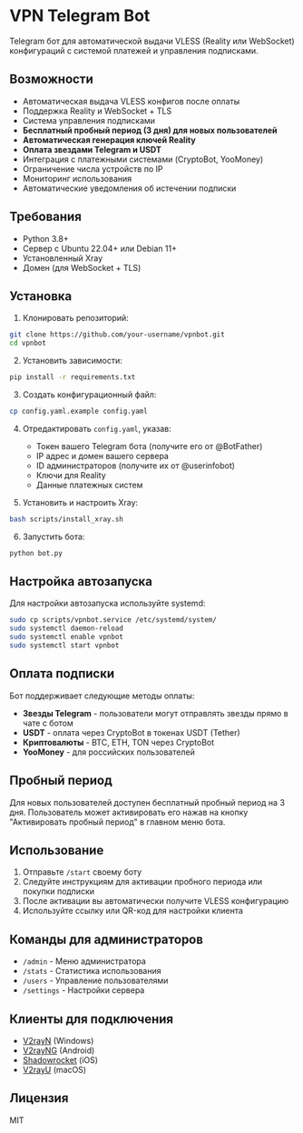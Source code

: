 # VPN Telegram Bot

Telegram бот для автоматической выдачи VLESS (Reality или WebSocket) конфигураций с системой платежей и управления подписками.

## Возможности

- Автоматическая выдача VLESS конфигов после оплаты
- Поддержка Reality и WebSocket + TLS
- Система управления подписками
- **Бесплатный пробный период (3 дня) для новых пользователей**
- **Автоматическая генерация ключей Reality**
- **Оплата звездами Telegram и USDT**
- Интеграция с платежными системами (CryptoBot, YooMoney)
- Ограничение числа устройств по IP
- Мониторинг использования
- Автоматические уведомления об истечении подписки

## Требования

- Python 3.8+
- Сервер с Ubuntu 22.04+ или Debian 11+
- Установленный Xray
- Домен (для WebSocket + TLS)

## Установка

1. Клонировать репозиторий:

```bash
git clone https://github.com/your-username/vpnbot.git
cd vpnbot
```

2. Установить зависимости:

```bash
pip install -r requirements.txt
```

3. Создать конфигурационный файл:

```bash
cp config.yaml.example config.yaml
```

4. Отредактировать `config.yaml`, указав:

   - Токен вашего Telegram бота (получите его от @BotFather)
   - IP адрес и домен вашего сервера
   - ID администраторов (получите их от @userinfobot)
   - Ключи для Reality
   - Данные платежных систем

5. Установить и настроить Xray:

```bash
bash scripts/install_xray.sh
```

6. Запустить бота:

```bash
python bot.py
```

## Настройка автозапуска

Для настройки автозапуска используйте systemd:

```bash
sudo cp scripts/vpnbot.service /etc/systemd/system/
sudo systemctl daemon-reload
sudo systemctl enable vpnbot
sudo systemctl start vpnbot
```

## Оплата подписки

Бот поддерживает следующие методы оплаты:

- **Звезды Telegram** - пользователи могут отправлять звезды прямо в чате с ботом
- **USDT** - оплата через CryptoBot в токенах USDT (Tether)
- **Криптовалюты** - BTC, ETH, TON через CryptoBot
- **YooMoney** - для российских пользователей

## Пробный период

Для новых пользователей доступен бесплатный пробный период на 3 дня. Пользователь может активировать его нажав на кнопку "Активировать пробный период" в главном меню бота.

## Использование

1. Отправьте `/start` своему боту
2. Следуйте инструкциям для активации пробного периода или покупки подписки
3. После активации вы автоматически получите VLESS конфигурацию
4. Используйте ссылку или QR-код для настройки клиента

## Команды для администраторов

- `/admin` - Меню администратора
- `/stats` - Статистика использования
- `/users` - Управление пользователями
- `/settings` - Настройки сервера

## Клиенты для подключения

- [V2rayN](https://github.com/2dust/v2rayN) (Windows)
- [V2rayNG](https://github.com/2dust/v2rayNG) (Android)
- [Shadowrocket](https://apps.apple.com/us/app/shadowrocket/id932747118) (iOS)
- [V2rayU](https://github.com/yanue/V2rayU) (macOS)

## Лицензия

MIT
